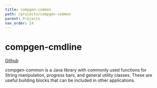 ```yaml
---
title: compgen-common
path: /projects/compgen-common
parent: Projects
nav_order: 14
---
```


# compgen-cmdline
[Github](https://github.com/compgen-io/compgen-common)

compgen-common is a Java library with commonly used functions for String manipulation, progress bars, and general utility classes. These are useful building blocks that can be included in other applications.

